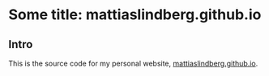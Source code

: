 # Some title: mattiaslindberg.github.io

## Intro

This is the source code for my personal website, [mattiaslindberg.github.io](https://mattiaslindberg.github.io/).
